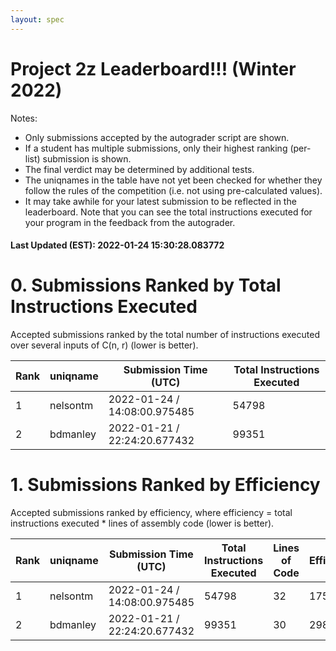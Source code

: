 ```yaml
---
layout: spec
---
```


Project 2z Leaderboard!!! (Winter 2022)
==============================
Notes:
- Only submissions accepted by the autograder script are shown.
- If a student has multiple submissions, only their highest ranking (per-list) submission is shown.
- The final verdict may be determined by additional tests.
- The uniqnames in the table have not yet been checked for whether they follow the rules of the competition (i.e. not using pre-calculated values).
- It may take awhile for your latest submission to be reflected in the leaderboard. Note that you can see the total instructions executed for your program in the feedback from the autograder.


#### Last Updated (EST): 2022-01-24 15:30:28.083772

# 0. Submissions Ranked by Total Instructions Executed
Accepted submissions ranked by the total number of instructions executed over several inputs of C(n, r) (lower is better).

| Rank  | uniqname | Submission Time (UTC) | Total Instructions Executed |
|---|---|---|---|
| 1 | nelsontm | 2022-01-24 / 14:08:00.975485 | 54798 |
| 2 | bdmanley | 2022-01-21 / 22:24:20.677432 | 99351 |


# 1. Submissions Ranked by Efficiency
Accepted submissions ranked by efficiency, where efficiency = total instructions executed * lines of assembly code (lower is better).

| Rank  | uniqname | Submission Time (UTC) | Total Instructions Executed |Lines of Code | Efficiency |
|---|---|---|---|---|---|
| 1 | nelsontm | 2022-01-24 / 14:08:00.975485 | 54798 | 32 | 1753536 |
| 2 | bdmanley | 2022-01-21 / 22:24:20.677432 | 99351 | 30 | 2980530 |

